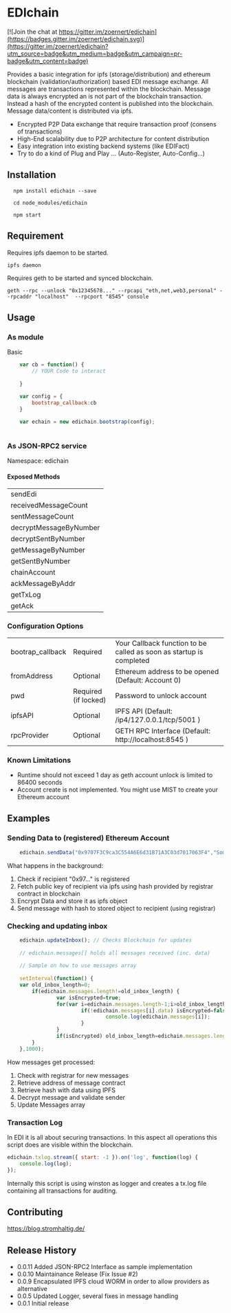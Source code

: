EDIchain
=========

[![Join the chat at https://gitter.im/zoernert/edichain](https://badges.gitter.im/zoernert/edichain.svg)](https://gitter.im/zoernert/edichain?utm_source=badge&utm_medium=badge&utm_campaign=pr-badge&utm_content=badge)

Provides a basic integration for ipfs (storage/distribution) and ethereum blockchain (validation/authorization) based EDI message exchange. All messages are transactions represented within the blockchain. Message data is always encrypted an is not part of the blockchain transaction. Instead a hash of the encrypted content is published into the blockchain. Message data/content is distributed via ipfs. 

- Encrypted P2P Data exchange that require transaction proof (consens of transactions)
- High-End scalability due to P2P architecture for content distribution
- Easy integration into existing backend systems (like EDIFact)
- Try to do a kind of Plug and Play ... (Auto-Register, Auto-Config...)


## Installation
```
  npm install edichain --save
  
  cd node_modules/edichain
  
  npm start
```
## Requirement

Requires ipfs daemon to be started.  

```
ipfs daemon
```
 
Requires geth to be started and synced blockchain.

```
geth --rpc --unlock "0x12345678..." --rpcapi "eth,net,web3,personal" --rpcaddr "localhost"  --rpcport "8545" console  
```
 
## Usage 

### As module

Basic
```javascript
	var cb = function() {				
		// YOUR Code to interact 			
		
	}

	var config = {
		bootstrap_callback:cb	
	}
	
	var echain = new edichain.bootstrap(config);	
			
``` 

### As JSON-RPC2 service

Namespace: edichain

#### Exposed Methods
<table>
<tr><td>sendEdi</td></tr>
<tr><td>receivedMessageCount</td></tr>	
<tr><td>sentMessageCount</td></tr>
<tr><td>decryptMessageByNumber</td></tr>
<tr><td>decryptSentByNumber</td></tr>
<tr><td>getMessageByNumber</td></tr>
<tr><td>getSentByNumber</td></tr>
<tr><td>chainAccount</td></tr>
<tr><td>ackMessageByAddr</td></tr>
<tr><td>getTxLog</td></tr>
<tr><td>getAck</td></tr>
</table>

### Configuration Options
<table>
	<tr><td>bootrap_callback</td><td>Required</td><td>Your Callback function to be called as soon as startup is completed</td></tr>
	<tr><td>fromAddress</td><td>Optional</td><td>Ethereum address to be opened (Default: Account 0)</td></tr>
	<tr><td>pwd</td><td>Required (if locked)</td><td>Password to unlock account</td></tr>
	<tr><td>ipfsAPI</td><td>Optional</td><td>IPFS API (Default: /ip4/127.0.0.1/tcp/5001 )</td></tr>
	<tr><td>rpcProvider</td><td>Optional</td><td>GETH RPC Interface (Default: http://localhost:8545 )</td></tr>	
</table>

### Known Limitations 
- Runtime should not exceed 1 day as geth account unlock is limited to 86400 seconds
- Account create is not implemented. You might use MIST to create your Ethereum account

## Examples

### Sending Data to (registered) Ethereum Account 

```javascript
	edichain.sendData("0x9707F3C9ca3C554A6E6d31B71A3C03d7017063F4","Some Data you like to send to me :)");
``` 
	
What happens in the background:

1.  Check if recipient "0x97..." is registered
2.  Fetch public key of recipient via ipfs using hash provided by registrar contract in blockchain
3.  Encrypt Data and store it as ipfs object
4.  Send message with hash to stored object to recipient (using registrar)

### Checking and updating inbox

```javascript
	edichain.updateInbox(); // Checks Blockchain for updates
	
	// edichain.messages[] holds all messages received (inc. data)
	
	// Sample on how to use messages array
	
	setInterval(function() {
	var old_inbox_length=0;
		if(edichain.messages.length!=old_inbox_length) {
				var isEncrypted=true;
				for(var i=edichain.messages.length-1;i>old_inbox_length-1;i--) {
						if(!edichain.messages[i].data) isEncrypted=false; else {
								console.log(edichain.messages[i]);
						}
				}
				if(isEncrypted) old_inbox_length=edichain.messages.length;
		}
	},1000);
``` 

How messages get processed:

1.  Check with registrar for new messages
2.  Retrieve address of message contract
3.  Retrieve hash with data using IPFS
4.  Decrypt message and validate sender
5.  Update Messages array

### Transaction Log

In EDI it is all about securing transactions. In this aspect all operations this script does are visible within the blockchain. 

```javascript
edichain.txlog.stream({ start: -1 }).on('log', function(log) {
    console.log(log);
});
```

Internally this script is using winston as logger and creates a tx.log file containing all transactions for auditing.

## Contributing
https://blog.stromhaltig.de/ 

## Release History
* 0.0.11 Added JSON-RPC2 Interface as sample implementation
* 0.0.10  Maintainance Release (Fix Issue #2)
* 0.0.9 Encapsulated IPFS cloud WORM in order to allow providers as alternative
* 0.0.5 Updated Logger, several fixes in message handling
* 0.0.1 Initial release
